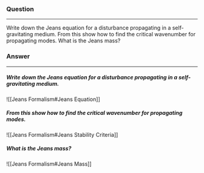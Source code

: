 ### Question
---
Write down the Jeans equation for a disturbance propagating in a self-gravitating medium. From this show how to find the critical wavenumber for propagating modes. What is the Jeans mass?

### Answer
---
##### Write down the Jeans equation for a disturbance propagating in a self-gravitating medium.

![[Jeans Formalism#Jeans Equation]]

##### From this show how to find the critical wavenumber for propagating modes.

![[Jeans Formalism#Jeans Stability Criteria]]

##### What is the Jeans mass?

![[Jeans Formalism#Jeans Mass]]